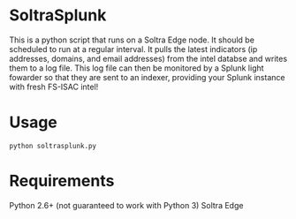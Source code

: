 # SoltraSplunk
This is a python script that runs on a Soltra Edge node. It should be scheduled to run at a regular interval. It pulls the latest indicators (ip addresses, domains, and email addresses) from the intel databse and writes them to a log file. This log file can then be monitored by a Splunk light fowarder so that they are sent to an indexer, providing your Splunk instance with fresh FS-ISAC intel!

# Usage
```
python soltrasplunk.py
```

# Requirements
Python 2.6+ (not guaranteed to work with Python 3)
Soltra Edge
